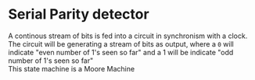 # Serial Parity detector  

A continous stream of bits is fed into a circuit in synchronism with a clock. The circuit will be generating a stream of
bits as output, where a `0` will indicate "even number of 1's seen so far" and a 1 will be indicate "odd number of 1's
seen so far"  
This state machine is a Moore Machine  

